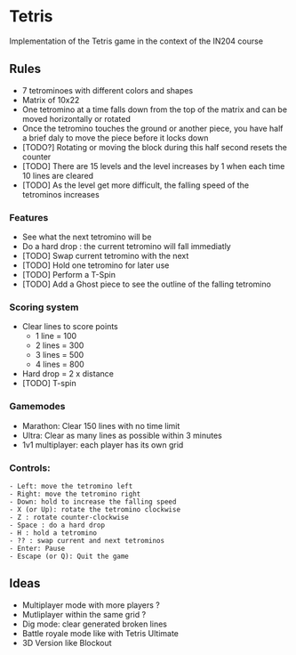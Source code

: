# Tetris

Implementation of the Tetris game in the context of the IN204 course

## Rules
- 7 tetrominoes with different colors and shapes
- Matrix of 10x22
- One tetromino at a time falls down from the top of the matrix and can be moved horizontally or rotated 
- Once the tetromino touches the ground or another piece, you have half a brief daly to move the piece before it locks down
- [TODO?] Rotating or moving the block during this half second resets the counter
- [TODO] There are 15 levels and the level increases by 1 when each time 10 lines are cleared
- [TODO] As the level get more difficult, the falling speed of the tetrominos increases

### Features
- See what the next tetromino will be
- Do a hard drop : the current tetromino will fall immediatly
- [TODO] Swap current tetromino with the next
- [TODO] Hold one tetromino for later use
- [TODO] Perform a T-Spin
- [TODO] Add a Ghost piece to see the outline of the falling tetromino

### Scoring system
- Clear lines to score points
    - 1 line = 100
    - 2 lines = 300
    - 3 lines = 500
    - 4 lines = 800
- Hard drop = 2 x distance
- [TODO] T-spin


### Gamemodes
- Marathon: Clear 150 lines with no time limit
- Ultra: Clear as many lines as possible within 3 minutes
- 1v1 multiplayer: each player has its own grid

### Controls:
    - Left: move the tetromino left
    - Right: move the tetromino right
    - Down: hold to increase the falling speed
    - X (or Up): rotate the tetromino clockwise
    - Z : rotate counter-clockwise
    - Space : do a hard drop
    - H : hold a tetromino
    - ?? : swap current and next tetrominos
    - Enter: Pause
    - Escape (or Q): Quit the game


## Ideas
- Multiplayer mode with more players ?
- Mutliplayer within the same grid ?
- Dig mode: clear generated broken lines
- Battle royale mode like with Tetris Ultimate
- 3D Version like Blockout

